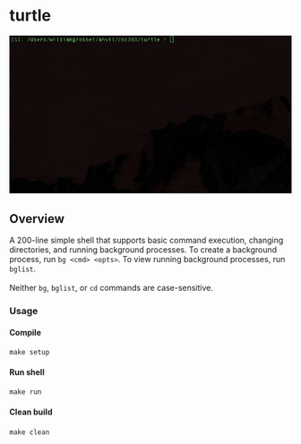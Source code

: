 # turtle
![alt text](https://github.com/williamgrosset/turtle/blob/master/example.gif "Shell")

## Overview
A 200-line simple shell that supports basic command execution, changing directories, and running background processes. To create a background process, run `bg <cmd> <opts>`. To view running background processes, run `bglist`. <br /><br />Neither `bg`, `bglist`, or `cd` commands are case-sensitive.

### Usage
#### Compile
```
make setup
```

#### Run shell
```
make run
```

#### Clean build
```
make clean
```
